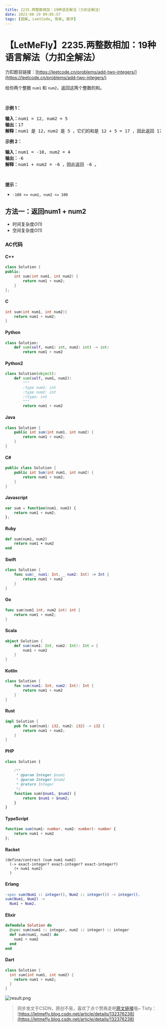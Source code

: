 ```yaml
---
title: 2235.两整数相加：19种语言解法（力扣全解法）
date: 2023-08-19 09:05:57
tags: [题解, LeetCode, 简单, 数学]
---
```


# 【LetMeFly】2235.两整数相加：19种语言解法（力扣全解法）

力扣题目链接：[https://leetcode.cn/problems/add-two-integers/](https://leetcode.cn/problems/add-two-integers/)

给你两个整数&nbsp;<code>num1</code> 和 <code>num2</code>，返回这两个整数的和。
<p>&nbsp;</p>

<p><strong>示例 1：</strong></p>

<pre>
<strong>输入：</strong>num1 = 12, num2 = 5
<strong>输出：</strong>17
<strong>解释：</strong>num1 是 12，num2 是 5 ，它们的和是 12 + 5 = 17 ，因此返回 17 。
</pre>

<p><strong>示例 2：</strong></p>

<pre>
<strong>输入：</strong>num1 = -10, num2 = 4
<strong>输出：</strong>-6
<strong>解释：</strong>num1 + num2 = -6 ，因此返回 -6 。
</pre>

<p>&nbsp;</p>

<p><strong>提示：</strong></p>

<ul>
	<li><code>-100 &lt;= num1, num2 &lt;= 100</code></li>
</ul>


    
## 方法一：返回num1 + num2

+ 时间复杂度$O(1)$
+ 空间复杂度$O(1)$

### AC代码

#### C++

```cpp
class Solution {
public:
    int sum(int num1, int num2) {
        return num1 + num2;
    }
};
```

#### C

```c
int sum(int num1, int num2){
    return num1 + num2;
}
```

#### Python

```python
class Solution:
    def sum(self, num1: int, num2: int) -> int:
        return num1 + num2
```

#### Python2

```python
class Solution(object):
    def sum(self, num1, num2):
        """
        :type num1: int
        :type num2: int
        :rtype: int
        """
        return num1 + num2
```

#### Java

```java
class Solution {
    public int sum(int num1, int num2) {
        return num1 + num2;
    }
}
```

#### C#

```csharp
public class Solution {
    public int Sum(int num1, int num2) {
        return num1 + num2;
    }
}
```

#### Javascript

```javascript
var sum = function(num1, num2) {
    return num1 + num2;
};
```

#### Ruby

```ruby
def sum(num1, num2)
    return num1 + num2
end
```

#### Swift

```swift
class Solution {
    func sum(_ num1: Int, _ num2: Int) -> Int {
        return num1 + num2
    }
}
```

#### Go

```go
func sum(num1 int, num2 int) int {
    return num1 + num2;
}
```

#### Scala

```scala
object Solution {
    def sum(num1: Int, num2: Int): Int = {
        num1 + num2
    }
}
```

#### Kotlin

```kotlin
class Solution {
    fun sum(num1: Int, num2: Int): Int {
        return num1 + num2
    }
}
```

#### Rust

```rust
impl Solution {
    pub fn sum(num1: i32, num2: i32) -> i32 {
        return num1 + num2;
    }
}
```

#### PHP

```php
class Solution {

    /**
     * @param Integer $num1
     * @param Integer $num2
     * @return Integer
     */
    function sum($num1, $num2) {
        return $num1 + $num2;
    }
}
```

#### TypeScript

```typescript
function sum(num1: number, num2: number): number {
    return num1 + num2
};
```

#### Racket

```racket
(define/contract (sum num1 num2)
  (-> exact-integer? exact-integer? exact-integer?)
    (+ num1 num2)
  )
```

#### Erlang

```erlang
-spec sum(Num1 :: integer(), Num2 :: integer()) -> integer().
sum(Num1, Num2) ->
  Num1 + Num2.
```

#### Elixir

```elixir
defmodule Solution do
  @spec sum(num1 :: integer, num2 :: integer) :: integer
  def sum(num1, num2) do
    num1 + num2
  end
end
```

#### Dart

```dart
class Solution {
  int sum(int num1, int num2) {
    return num1 + num2;
  }
}
```

![result.png](https://pic.leetcode.cn/1692410144-yjwoIV-result.png)

<!-- ![result.png](https://img-blog.csdnimg.cn/img_convert/7bfad96251ad5d10960e098a60bec84f.png) -->

> 同步发文于CSDN，原创不易，喜欢了点个赞再走吧[原文链接](https://blog.tisfy.eu.org/2023/08/19/LeetCode%202235.%E4%B8%A4%E6%95%B4%E6%95%B0%E7%9B%B8%E5%8A%A0/)哦~
> Tisfy：[https://letmefly.blog.csdn.net/article/details/132376238](https://letmefly.blog.csdn.net/article/details/132376238)
